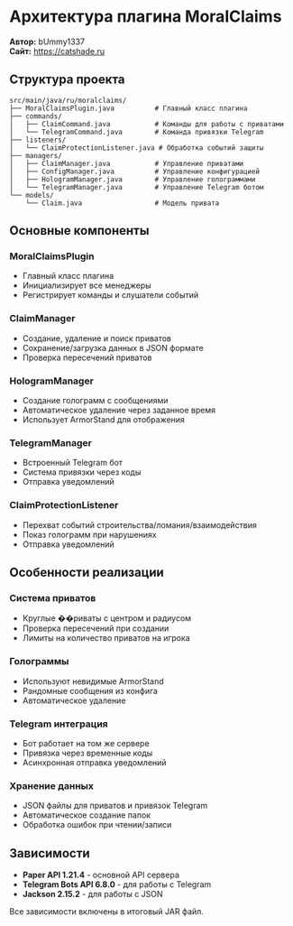 # Архитектура плагина MoralClaims

**Автор:** bUmmy1337  
**Сайт:** https://catshade.ru

## Структура проекта

```
src/main/java/ru/moralclaims/
├── MoralClaimsPlugin.java          # Главный класс плагина
├── commands/
│   ├── ClaimCommand.java           # Команды для работы с приватами
│   └── TelegramCommand.java        # Команда привязки Telegram
├── listeners/
│   └── ClaimProtectionListener.java # Обработка событий защиты
├── managers/
│   ├── ClaimManager.java           # Управление приватами
│   ├── ConfigManager.java          # Управление конфигурацией
│   ├── HologramManager.java        # Управление голограммами
│   └── TelegramManager.java        # Управление Telegram ботом
└── models/
    └── Claim.java                  # Модель привата
```

## Основные компоненты

### MoralClaimsPlugin
- Главный класс плагина
- Инициализирует все менеджеры
- Регистрирует команды и слушатели событий

### ClaimManager
- Создание, удаление и поиск приватов
- Сохранение/загрузка данных в JSON формате
- Проверка пересечений приватов

### HologramManager
- Создание голограмм с сообщениями
- Автоматическое удаление через заданное время
- Использует ArmorStand для отображения

### TelegramManager
- Встроенный Telegram бот
- Система привязки через коды
- Отправка уведомлений

### ClaimProtectionListener
- Перехват событий строительства/ломания/взаимодействия
- Показ голограмм при нарушениях
- Отправка уведомлений

## Особенности реализации

### Система приватов
- Круглые ��риваты с центром и радиусом
- Проверка пересечений при создании
- Лимиты на количество приватов на игрока

### Голограммы
- Используют невидимые ArmorStand
- Рандомные сообщения из конфига
- Автоматическое удаление

### Telegram интеграция
- Бот работает на том же сервере
- Привязка через временные коды
- Асинхронная отправка уведомлений

### Хранение данных
- JSON файлы для приватов и привязок Telegram
- Автоматическое создание папок
- Обработка ошибок при чтении/записи

## Зависимости

- **Paper API 1.21.4** - основной API сервера
- **Telegram Bots API 6.8.0** - для работы с Telegram
- **Jackson 2.15.2** - для работы с JSON

Все зависимости включены в итоговый JAR файл.